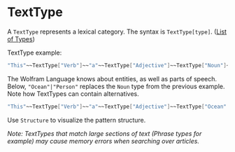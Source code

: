 # TextType

A `TextType` represents a lexical category. The syntax is `TextType[type]`. ([List of Types](https://reference.wolfram.com/language/guide/TextContentTypes.html))

TextType example:
```Mathematica
"This"~~TextType["Verb"]~~"a"~~TextType["Adjective"]~~TextType["Noun"]~~"!"
```

The Wolfram Language knows about entities, as well as parts of speech. Below, `"Ocean"|"Person"` replaces the `Noun` type from the previous example. Note how TextTypes can contain alternatives.
```Mathematica
"This"~~TextType["Verb"]~~"a"~~TextType["Adjective"]~~TextType["Ocean"|"Person"]~~"!"]
```

Use `Structure` to visualize the pattern structure.

_Note: TextTypes that match large sections of text (Phrase types for example) may cause memory errors when searching over articles._
